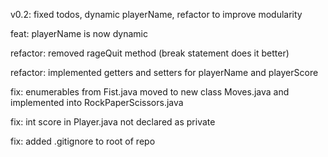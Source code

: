 v0.2: fixed todos, dynamic playerName, refactor to improve modularity

feat: playerName is now dynamic

refactor: removed rageQuit method (break statement does it better)

refactor: implemented getters and setters for playerName and playerScore

fix: enumerables from Fist.java moved to new class Moves.java and implemented into RockPaperScissors.java

fix: int score in Player.java not declared as private

fix: added .gitignore to root of repo
